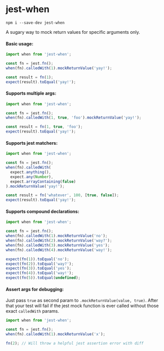 # jest-when

```
npm i --save-dev jest-when
```
A sugary way to mock return values for specific arguments only.

#### Basic usage:
```javascript
import when from 'jest-when';

const fn = jest.fn();
when(fn).calledWith(1).mockReturnValue('yay!');

const result = fn(1);
expect(result).toEqual('yay!');
```

#### Supports multiple args:
```javascript
import when from 'jest-when';

const fn = jest.fn();
when(fn).calledWith(1, true, 'foo').mockReturnValue('yay!');

const result = fn(1, true, 'foo');
expect(result).toEqual('yay!');
```

#### Supports jest matchers:
```javascript
import when from 'jest-when';

const fn = jest.fn();
when(fn).calledWith(
  expect.anything(),
  expect.any(Number),
  expect.arrayContaining(false)
).mockReturnValue('yay!');

const result = fn('whatever', 100, [true, false]);
expect(result).toEqual('yay!');
```

#### Supports compound declarations:
```javascript
import when from 'jest-when';

const fn = jest.fn();
when(fn).calledWith(1).mockReturnValue('no');
when(fn).calledWith(2).mockReturnValue('way?');
when(fn).calledWith(3).mockReturnValue('yes');
when(fn).calledWith(4).mockReturnValue('way!');

expect(fn(1)).toEqual('no');
expect(fn(2)).toEqual('way?');
expect(fn(3)).toEqual('yes');
expect(fn(4)).toEqual('way!');
expect(fn(5)).toEqual(undefined);
```

#### Assert args for debugging:

Just pass `true` as second param to `.mockReturnValue(value, true)`. After that your test will fail if the jest mock function is ever called without those exact `calledWith` params.
```javascript
import when from 'jest-when';

const fn = jest.fn();
when(fn).calledWith(1).mockReturnValue('x');

fn(2); // Will throw a helpful jest assertion error with diff
```

